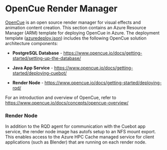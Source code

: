 # OpenCue Render Manager

<a href="http://www.opencue.io">OpenCue</a> is an open source render manager for visual effects and animation content creation. This section contains an Azure Resource Manager (ARM) template for deploying OpenCue in Azure. The deployment template (<a href="http://github.com/Azure/Avere/blob/master/src/tutorials/opencue/azuredeploy.json">azuredeploy.json</a>) includes the following OpenCue solution architecture components:

* **PostgreSQL Database** - https://www.opencue.io/docs/getting-started/setting-up-the-database/

* **Java App Service** - https://www.opencue.io/docs/getting-started/deploying-cuebot/

* **Render Node** - https://www.opencue.io/docs/getting-started/deploying-rqd/

For an introduction and overview of OpenCue, refer to https://www.opencue.io/docs/concepts/opencue-overview/

### Render Node

In addition to the RQD agent for communication with the Cuebot app service, the render node image has autofs setup to an NFS mount export. This enables access to the Azure HPC Cache managed service for client applications (such as Blender) that are running on each render node.

